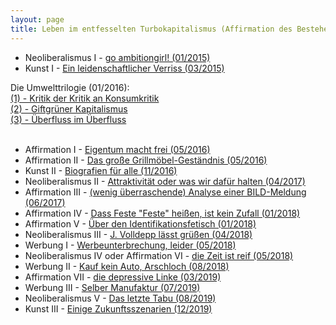 ```yaml
---
layout: page
title: Leben im entfesselten Turbokapitalismus (Affirmation des Bestehenden, Werbung, Konsum und vieles mehr)
---
```



* Neoliberalismus I - [go ambitiongirl! (01/2015)](https://grillmoebel.github.io/2015/01/07/thirtythird-post/)<br>
* Kunst I - [Ein leidenschaftlicher Verriss (03/2015)](https://grillmoebel.github.io/2015/03/02/thirtyninth-post/)<br>

Die Umwelttrilogie (01/2016):<br>
[(1) - Kritik der Kritik an Konsumkritik](https://grillmoebel.github.io/2016/01/28/eightyeighth-post/)<br>
[(2) - Giftgrüner Kapitalismus](https://grillmoebel.github.io/2016/01/29/eightyninth-post/)<br>
[(3) - Überfluss im Überfluss](https://grillmoebel.github.io/2016/02/06/nientieth-post/)<br>
<br>

* Affirmation I - [Eigentum macht frei (05/2016)](https://grillmoebel.github.io/2016/05/20/ninetyeighth-post/)<br>
* Affirmation II - [Das große Grillmöbel-Geständnis (05/2016)](https://grillmoebel.github.io/2016/05/31/ninetyninth-post/)<br>
* Kunst II - [Biografien für alle (11/2016)](https://grillmoebel.github.io/2016/11/29/eighteenth-post/)<br>
* Neoliberalismus II - [Attraktivität oder was wir dafür halten (04/2017)](https://grillmoebel.github.io/2017/04/27/thirtyfirst-post/)<br>
* Affirmation III - [(wenig überraschende) Analyse einer BILD-Meldung (06/2017)](https://grillmoebel.github.io/2017/06/18/thirtyfifth-post/)<br>
* Affirmation IV - [Dass Feste "Feste" heißen, ist kein Zufall (01/2018)](https://grillmoebel.github.io/2018/01/02/fourtyninth-post/)<br>
* Affirmation V - [Über den Identifikationsfetisch (01/2018)](https://grillmoebel.github.io/2018/01/10/fiftyfirst-post/)<br>
* Neoliberalismus III - [J. Volldepp lässt grüßen (04/2018)](https://grillmoebel.github.io/2018/04/20/sixtyfirst-post/)<br>
* Werbung I - [Werbeunterbrechung, leider (05/2018)](https://grillmoebel.github.io/2018/05/02/sixtysecond-post/)<br>
* Neoliberalismus IV oder Affirmation VI - [die Zeit ist reif (05/2018)](https://grillmoebel.github.io/2018/05/24/sixtyfourth-post/)<br>
* Werbung II - [Kauf kein Auto, Arschloch (08/2018)](https://grillmoebel.github.io/2018/08/01/seventyfourth-post/)<br>
* Affirmation VII - [die depressive Linke (03/2019)](https://grillmoebel.github.io/2019/03/16/ninetythird-post/)<br>
* Werbung III - [Selber Manufaktur (07/2019)](https://grillmoebel.github.io/2019/07/14/fourth-post/)<br>
* Neoliberalismus V - [Das letzte Tabu (08/2019)](https://grillmoebel.github.io/2019/08/19/fifth-post/)<br>
* Kunst III - [Einige Zukunftsszenarien (12/2019)](https://grillmoebel.github.io/2019/12/12/twentyfirst-post/)
